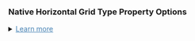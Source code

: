 
### Native Horizontal Grid Type Property Options

<details>
<summary><a href="#" style='color:steelblue!important;'>Learn more</a> </summary>

- `regular_latitude_longitude`: A rectilinear latitude-longitude grid with evenly spaced latitude points and evenly spaced longitude points.
- `regular_gaussian`: A Gaussian grid for which the number of longitudinal points is constant for each latitude.
- `reduced_gaussian`: A Gaussian grid for which the number of longitudinal points is reduced as the poles are approached.
- `spectral_gaussian`: A grid based on the transformation from spectral space to a reduced or nonreduced Gaussian grid.
- `spectral_reduced_gaussian`: A grid based on the transformation from spectral space to a reduced Gaussian grid.
- `linear_spectral_gaussian`: A spectral Gaussian grid for which the smallest spectral wavelength is represented by 2 grid points.
- `quadratic_spectral_gaussian`: A spectral Gaussian grid for which the smallest spectral wavelength is represented by 3 grid points.
- `cubic_octahedral_spectral_reduced_gaussian`: A spectral reduced Gaussian grid for which the smallest spectral wavelength is represented by 4 grid points, and which uses an octahedron-based method to reduce the number of grid points towards the poles.
- `rotated_pole`: A regular latitude-longitude grid that is rotated to define a different north pole location.
- `stretched`: A grid with higher resolution concentrated over an area of interest, at the expense of lower resolution elsewhere.
- `displaced_pole`: An ocean grid whose poles are not antipodean, typically with the northern pole displaced to lie over land.
- `tripolar`: A global curvilinear ocean grid with a southern pole and two northern poles all placed over land.
- `cubed_sphere`: The spherical surface is defined as six coupled “logically square” regions.
- `icosahedral_geodesic`: A grid that uses triangular tiles based on the subdivision of an icosahedron.
- `icosahedral_geodesic_dual`: A grid that uses hexagonal and pentagonal tiles and is the dual of an icosahedral_geodesic grid.
- `yin_yang`: Two overlapping grid patches.
- `unstructured_triangular`: An unstructured mesh consisting solely of triangles.
- `unstructured_polygonal`: An unstructured mesh consisting of arbitrary polygons.
- `plane_projection`: Any transformation employed to represent the spherical surface of the globe on a plane.
- `none`: There is no horizontal grid.

</details>
